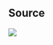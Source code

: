 ## Source
<a target="_blank" href="https://github.com/NDNey/layouts">
	<img src="https://res.cloudinary.com/dile8hu1p/image/upload/v1645129249/websites/source-wireframe-max-schneider_qkgyq1.webp"  >
</a>